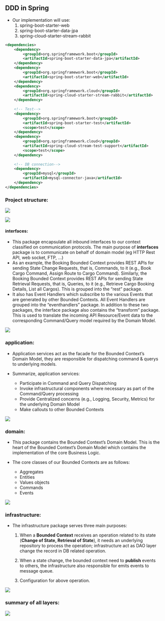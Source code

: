 ## DDD in Spring
- Our implementation will use:
    1. spring-boot-starter-web
    2. spring-boot-starter-data-jpa
    3. spring-cloud-starter-stream-rabbit

```xml
<dependencies>
	<dependency>
		<groupId>org.springframework.boot</groupId>
		<artifactId>spring-boot-starter-data-jpa</artifactId>
	</dependency>
	<dependency>
		<groupId>org.springframework.boot</groupId>
		<artifactId>spring-boot-starter-web</artifactId>
	</dependency>
	<dependency>
		<groupId>org.springframework.cloud</groupId>
		<artifactId>spring-cloud-starter-stream-rabbit</artifactId>
	</dependency>
	
	<!-- Test-->
	<dependency>
		<groupId>org.springframework.boot</groupId>
		<artifactId>spring-boot-starter-test</artifactId>
		<scope>test</scope>
	</dependency>
	<dependency>
		<groupId>org.springframework.cloud</groupId>
		<artifactId>spring-cloud-stream-test-support</artifactId>
		<scope>test</scope>
	</dependency>
	
	<!-- DB connection-->
	<dependency>
		<groupId>mysql</groupId>
		<artifactId>mysql-connector-java</artifactId>
	</dependency>
</dependencies>
```

### Project structure:
![](img/1_.png)

![](img/2_.png)

#### interfaces:
- This package encapsulate all inbound interfaces to our context classified on communication protocols. The main purpose of **interfaces** package is to communicate on behalf of domain model (eg HTTP Rest API, web socket, FTP, ...)
- As an example, the Booking Bounded Context provides REST APIs for sending State Change Requests, that is, Commands, to it (e.g., Book Cargo Command, Assign Route to Cargo Command). Similarly, the Booking Bounded Context provides REST APIs for sending State Retrieval Requests, that is, Queries, to it (e.g., Retrieve Cargo Booking Details, List all Cargos). This is grouped into the “rest” package.
- It also has Event Handlers which subscribe to the various Events that are generated by other Bounded Contexts. All Event Handlers are grouped into the “eventhandlers” package. In addition to these two packages, the interface package also contains the “transform” package. This is used to translate the incoming API Resource/Event data to the corresponding Command/Query model required by the Domain Model.

![](img/3_.png)


### application:
- Application services act as the facade for the Bounded Context’s Domain Model, they are responsible for dispatching command & querys to underlying models. 

- Summarize, application services:
    - Participate in Command and Query Dispatching
    - Invoke infrastructural components where necessary as part of the Command/Query processing
    - Provide Centralized concerns (e.g., Logging, Security, Metrics) for the underlying Domain Model
    - Make callouts to other Bounded Contexts

![](img/4_.png)

### domain:
- This package contains the Bounded Context’s Domain Model. This is the heart of the Bounded Context’s Domain Model which contains the implementation of the core Business Logic.

- The core classes of our Bounded Contexts are as follows:
    - Aggregates
    - Entities
    - Values objects
    - Commands
    - Events
    
![](img/5_.png)


### infrastructure:
- The infrastructure package serves three main purposes:
    1. When a **Bounded Context** receives an operation related to its state (**Change of State, Retrieval of State**), it needs an underlying repository to process the operation; infrastructure act as DAO layer change the record in DB related operation.
    
    2. When a state change, the bounded context need to **publish** events to others, the infrastructure also responsible for emits events to message queue.
    
    3. Configuration for above operation.

![](img/6_.png)


### summary of all layers:

![](img/7_.png)